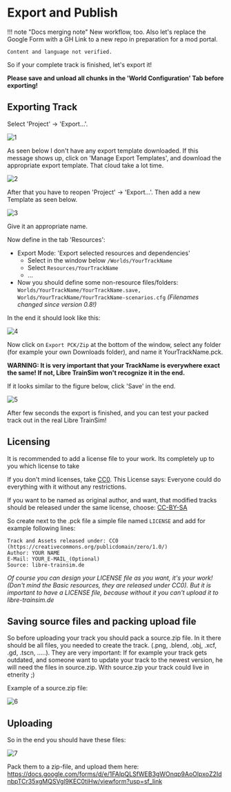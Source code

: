 # Export and Publish

!!! note "Docs merging note"
    New workflow, too. Also let's replace the Google Form with a GH Link to a new repo in preparation for a mod portal.

    Content and language not verified.

So if your complete track is finished, let's export it!

**Please save and unload all chunks in the 'World Configuration' Tab before exporting!**

## Exporting Track

Select 'Project' -> 'Export...'. 

![1](12-imgs/1.png)

As seen below I don't have any export template downloaded. If this message shows up, click on 'Manage Export Templates', and download the appropriate export template. That cloud take a lot time.

![2](12-imgs/2.png)

After that you have to reopen 'Project' -> 'Export...'. Then add a new Template as seen below.

![3](12-imgs/3.png)

Give it an appropriate name.

Now define in the tab 'Resources':
- Export Mode: 'Export selected resources and dependencies'
    - Select in the window below `/Worlds/YourTrackName`
    - Select `Resources/YourTrackName`
    - ...
- Now you should define some non-resource files/folders: `Worlds/YourTrackName/YourTrackName.save, Worlds/YourTrackName/YourTrackName-scenarios.cfg`   *(Filenames changed since version 0.8!)*

In the end it should look like this:

![4](12-imgs/track_export_presets.png)

Now click on `Export PCK/Zip` at the bottom of the window, select any folder (for example your own Downloads folder), and name it YourTrackName.pck.

**WARNING: It is very important that your TrackName is everywhere exact the same! If not, Libre TrainSim won't recognize it in the end.**

If it looks similar to the figure below, click 'Save' in the end.

![5](12-imgs/5.png)

After few seconds the export is finished, and you can test your packed track out in the real Libre TrainSim! 

## Licensing

It is recommended to add a license file to your work. Its completely up to you which license to take 

If you don't mind licenses, take [CC0](https://creativecommons.org/publicdomain/zero/1.0/). This License says: Everyone could do everything with it without any restrictions. 

If you want to be named as original author, and want, that modified tracks should be released under the same license, choose: [CC-BY-SA](https://creativecommons.org/licenses/by-sa/4.0/)

So create next to the .pck file a simple file named `LICENSE` and add for example following lines:
```
Track and Assets released under: CC0 (https://creativecommons.org/publicdomain/zero/1.0/)
Author: YOUR NAME
E-Mail: YOUR_E-MAIL_(Optional)
Source: libre-trainsim.de
``` 
*Of course you can design your LICENSE file as you want, it's your work! (Don't mind the Basic resources, they are released under CC0). But it is important to have a LICENSE file, because without it you can't upload it to libre-trainsim.de*

## Saving source files and packing upload file

So before uploading your track you should pack a source.zip file. In it there should be all files, you needed to create the track. (.png, .blend, .obj, .xcf, .gd, .tscn, .....). They are very important: If for example your track gets outdated, and someone want to update your track to the newest version, he will need the files in source.zip. With source.zip your track could live in etnerity ;)

Example of a source.zip file:

![6](12-imgs/6.png)

## Uploading

So in the end you should have these files:

![7](12-imgs/7.png)

Pack them to a zip-file, and upload them here: https://docs.google.com/forms/d/e/1FAIpQLSfWEB3gWOnqp9AoOlpxoZ2IdnbpTCr35xgMQSVgl9KEC0tiHw/viewform?usp=sf_link

